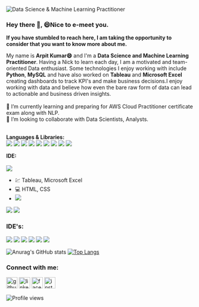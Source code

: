 ![Data Science & Machine Learning Practitioner](https://lh3.googleusercontent.com/KGbBYChtYOfNeb-n99g9z8taJXmSJp7lM3equavG7mGLXwqo8XKUv3JBKQoauScsp54cS5sDAbrtBeYoxksCR0K70sFXs2nAo0vFJeyjvXvvKp4njIu57TRoS6VXmLQMjlY-2QtTX85zTQkJ_zADj-xuug_FuW1YbiM34ZZa7uv3VkK8xmkGlt1KDqpq8EMCIssJ-MA4vgnD3bxlukZSxMYcLqzgKliQztDsNDogPNebPi5G0a4ueY2reJoMr8HBiJvr2pM7wIKPNXDaVHTI7v9syYJnAfjYrCFLpNtL4hGEkPo1wMko48gAQ5uxgySSzYn50VMm_VoHZ_j3AVlCIOzdjv-FAStBjnxJFfLn4JpsBjNSVZQ71A1x4DFc4B9pWiBrBo_DwMxxT3IVQ1mp73xB46zmoZiThSRkrnVOR8P6kJdBoJYih-o6XldBXRV1tMZoNdEfJZaMwxiVfUGHlYPq0VTDT6k4tYxhD27er1dcQlXIPJeMfBA4f9dDF9qfRi6irCymrTLSSQMNrQiIz3veI4YkearHD4CuUD54Mw0BXJvE_mHDvgR5fYU1UfbKEcSwj9TEfwazIy0NTXo9Aa2xUzU1lvot9ZtTfXSLE--Vu-Z5671s5ig_XVOqLY374kyobpOkL-g-RVwqeauBjoJTD9fzsE1t2r_s-jzBlEDuT2ylok_mq086oLzfmYo5jyDdOtNjo80fgTBI7H4YDJ2I=w1271-h367-no?authuser=0)

### Hey there 👋, 😄Nice to e-meet you.<br>
**If you have stumbled to reach here, I am taking the opportunity to consider that you want to know more about me.**<br>

My name is **Arpit Kumar😄** and I'm a **Data Science and Machine Learning Practitioner**. Having a Nick to learn each day, I am a motivated and team-oriented Data enthusiast. Some technologies I enjoy working with include **Python**, **MySQL** and have also worked on **Tableau** and **Microsoft Excel** creating dashboards to track KPI's and make business decisions.I enjoy working with data and believe how even the bare raw form of data can lead to actionable and business driven insights.<br><br>
🔭 I’m currently learning and preparing for AWS Cloud Practitioner certificate exam along with NLP.<br>
👯 I’m looking to collaborate with Data Scientists, Analysts.<br><br>



**Languages & Libraries:** <br>
<img src="{https://img.shields.io/badge/Python-FFD43B?style=for-the-badge&logo=python&logoColor=darkgreen}" />
<img src="https://img.shields.io/badge/Numpy-777BB4?style=for-the-badge&logo=numpy&logoColor=white}" />
<img src="https://img.shields.io/badge/Pandas-2C2D72?style=for-the-badge&logo=pandas&logoColor=white}" />
<img src="https://img.shields.io/badge/Plotly-239120?style=for-the-badge&logo=plotly&logoColor=white}" />
<img src="https://img.shields.io/badge/Keras-D00000?style=for-the-badge&logo=Keras&logoColor=white}" />
<img src="https://img.shields.io/badge/TensorFlow-FF6F00?style=for-the-badge&logo=TensorFlow&logoColor=white}" />
<img src="https://img.shields.io/badge/PyTorch-EE4C2C?style=for-the-badge&logo=PyTorch&logoColor=white}" />
<img src="https://img.shields.io/badge/HTML-239120?style=for-the-badge&logo=html5&logoColor=white}" />
<img src="https://img.shields.io/badge/CSS-239120?&style=for-the-badge&logo=css3&logoColor=white}" />


**IDE:**<br><br>
<img src="{https://img.shields.io/badge/Colab-F9AB00?style=for-the-badge&logo=googlecolab&color=525252}" />

* :chart: Tableau, Microsoft Excel
* :computer: HTML, CSS 
* <img src="https://img.shields.io/badge/MySQL-00000F?style=for-the-badge&logo=mysql&logoColor=white}" />

<img src="https://img.shields.io/badge/Flask-000000?style=for-the-badge&logo=flask&logoColor=white}" />
<img src="https://img.shields.io/badge/conda-342B029.svg?&style=for-the-badge&logo=anaconda&logoColor=white}" />

###  IDE's: 
<img src="{https://img.shields.io/badge/Atom-66595C?style=for-the-badge&logo=Atom&logoColor=white}" />
<img src="{BadgeURLHere}" />
<img src="{BadgeURLHere}" />
<img src="{BadgeURLHere}" />
<img src="{BadgeURLHere}" />
<img src="{BadgeURLHere}" />


![Anurag's GitHub stats](https://github-readme-stats.vercel.app/api?username=Arpitkr95&show_icons=true&theme=buefy )              [![Top Langs](https://github-readme-stats.vercel.app/api/top-langs/?username=Arpitkr95&layout=compact&theme=buefy )](https://github.com/Arpitkr95/github-readme-stats)

### Connect with me:
[<img src='https://cdn.jsdelivr.net/npm/simple-icons@3.0.1/icons/github.svg' alt='github' height='30'>](https://github.com/Arpitkr95)   [<img src='https://cdn.jsdelivr.net/npm/simple-icons@3.0.1/icons/linkedin.svg' alt='linkedin' height='30'>](https://www.linkedin.com/in/arpitkumar2505/)    [<img src='https://cdn.jsdelivr.net/npm/simple-icons@3.0.1/icons/facebook.svg' alt='facebook' height='30'>](https://www.facebook.com/arpit.kumar.57)    [<img src='https://cdn.jsdelivr.net/npm/simple-icons@3.0.1/icons/instagram.svg' alt='instagram' height='30'>](https://www.instagram.com/arpit_kr_25/)  

![Profile views](https://gpvc.arturio.dev/Arpitkr95)  
